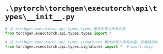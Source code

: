 # `.\pytorch\torchgen\executorch\api\types\__init__.py`

```py
# 从 torchgen.executorch.api.types.types 模块中导入所有内容
from torchgen.executorch.api.types.types import *

# 从 torchgen.executorch.api.types.signatures 模块中导入所有内容，忽略排序时的导入位置
from torchgen.executorch.api.types.signatures import *  # usort:skip
```